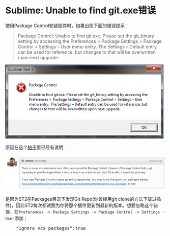 # Sublime: Unable to find git.exe错误

使用Package Control安装插件时，如果出现下面的错误提示：

> Package Control:
Unable to find git.exe. Please set the git_binary setting by accessing the Preferences > Package Settings > Package Control > Settings – User menu entry. The Settings – Default entry can be used for reference, but changes to that will be overwritten upon next upgrade.

![找不到git.exe](Unable_Find_Git/Unable_Find_Git.png)

原因在这个[帖子](https://github.com/wbond/sublime_package_control/issues/168)里已经有说明:

![解答](Unable_Find_Git/AnswerCapture.png)

是因为ST2在Packages目录下发现Git Repo(你曾经用git clone的方法下载过插件)，因此ST2每次都试图为你将那个插件更新到最新的版本。想要忽略这个错误，在`Preferences -> Package Settings -> Package Control -> Settings - User`添加：

<pre>
	"ignore_vcs_packages":true
</pre>